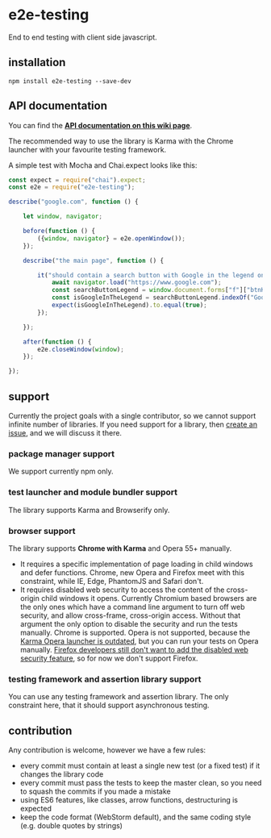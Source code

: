 # e2e-testing
End to end testing with client side javascript.

## installation

```
npm install e2e-testing --save-dev
```

## API documentation

You can find the [**API documentation on this wiki page**](https://github.com/inf3rno/e2e-testing/wiki/documentation).

The recommended way to use the library is Karma with the Chrome launcher with your favourite testing framework.

A simple test with Mocha and Chai.expect looks like this:

```js
const expect = require("chai").expect;
const e2e = require("e2e-testing");

describe("google.com", function () {

	let window, navigator;

	before(function () {
		({window, navigator} = e2e.openWindow());
	});

	describe("the main page", function () {

		it("should contain a search button with Google in the legend on the main page", async function () {
			await navigator.load("https://www.google.com");
			const searchButtonLegend = window.document.forms["f"]["btnK"].value;
			const isGoogleInTheLegend = searchButtonLegend.indexOf("Google") != -1;
			expect(isGoogleInTheLegend).to.equal(true);
		});

	});

	after(function () {
		e2e.closeWindow(window);
	});

});
```

## support

Currently the project goals with a single contributor, so we cannot support infinite number of libraries.
If you need support for a library, then [create an issue](https://github.com/inf3rno/e2e-testing/issues/new), and we will discuss it there.

### package manager support

We support currently npm only.

### test launcher and module bundler support

The library supports Karma and Browserify only.

### browser support

The library supports **Chrome with Karma** and Opera 55+ manually.

 - It requires a specific implementation of page loading in child windows and defer functions.
Chrome, new Opera and Firefox meet with this constraint, while IE, Edge, PhantomJS and Safari don't.
 - It requires disabled web security to access the content of the cross-origin child windows it opens.
 Currently Chromium based browsers are the only ones which have a command line argument to turn off web security,
 and allow cross-frame, cross-origin access. Without that argument the only option to disable the security and run the tests manually.
 Chrome is supported. Opera is not supported, because the [Karma Opera launcher is outdated](https://github.com/karma-runner/karma-opera-launcher/issues/48),
 but you can run your tests on Opera manually.
 [Firefox developers still don't want to add the disabled web security feature](https://bugzilla.mozilla.org/show_bug.cgi?id=1039678),
 so for now we don't support Firefox.

### testing framework and assertion library support

You can use any testing framework and assertion library. The only constraint here, that it should support asynchronous testing.

## contribution

Any contribution is welcome, however we have a few rules:
 - every commit must contain at least a single new test (or a fixed test) if it changes the library code
 - every commit must pass the tests to keep the master clean, so you need to squash the commits if you made a mistake
 - using ES6 features, like classes, arrow functions, destructuring is expected
 - keep the code format (WebStorm default), and the same coding style (e.g. double quotes by strings)